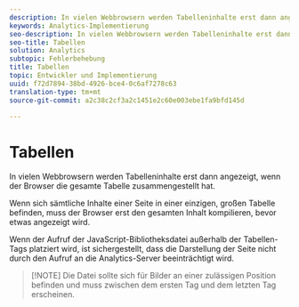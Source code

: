 ```yaml
---
description: In vielen Webbrowsern werden Tabelleninhalte erst dann angezeigt, wenn der Browser die gesamte Tabelle zusammengestellt hat.
keywords: Analytics-Implementierung
seo-description: In vielen Webbrowsern werden Tabelleninhalte erst dann angezeigt, wenn der Browser die gesamte Tabelle zusammengestellt hat.
seo-title: Tabellen
solution: Analytics
subtopic: Fehlerbehebung
title: Tabellen
topic: Entwickler und Implementierung
uuid: f72d7894-38bd-4926-bce4-0c6af7278c63
translation-type: tm+mt
source-git-commit: a2c38c2cf3a2c1451e2c60e003ebe1fa9bfd145d

---
```



# Tabellen

In vielen Webbrowsern werden Tabelleninhalte erst dann angezeigt, wenn der Browser die gesamte Tabelle zusammengestellt hat.

Wenn sich sämtliche Inhalte einer Seite in einer einzigen, großen Tabelle befinden, muss der Browser erst den gesamten Inhalt kompilieren, bevor etwas angezeigt wird.

Wenn der Aufruf der JavaScript-Bibliotheksdatei außerhalb der Tabellen-Tags platziert wird, ist sichergestellt, dass die Darstellung der Seite nicht durch den Aufruf an die Analytics-Server beeinträchtigt wird.

> [!NOTE] Die Datei sollte sich für Bilder an einer zulässigen Position befinden und muss zwischen dem ersten <body> Tag und dem letzten Tag </body> erscheinen.


